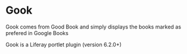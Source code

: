 # Gook
Gook comes from Good Book and simply displays the books marked as prefered in Google Books

Gook is a Liferay portlet plugin (version 6.2.0+)
